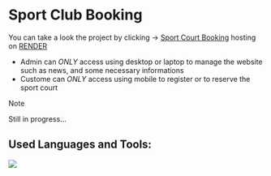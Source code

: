 # Sport Club Booking
You can take a look the project by clicking -> [Sport Court Booking](https://sport-club-2vou.onrender.com) hosting on [RENDER](https://render.com/)
- Admin can *ONLY* access using desktop or laptop to manage the website such as news, and some necessary informations
- Custome can *ONLY* access using mobile to register or to reserve the sport court

> [!Note]
Still in progress...

## Used Languages and Tools: 
![](https://skillicons.dev/icons?i=js,html,css,flask,py,vscode)





